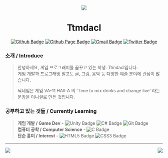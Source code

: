 <div align = center>
    <a href="https://hits.seeyoufarm.com">
        <img src="https://hits.seeyoufarm.com/api/count/incr/badge.svg?url=https%3A%2F%2Fgithub.com%2Fttmdacl%2Fhit-counter&count_bg=%233DC7C8&title_bg=%23555555&icon=&icon_color=%23E7E7E7&title=Hits&edge_flat=true"/>
    </a>
</div>

<h1 align = "center">
    Ttmdacl
</h1>

<div align = center>
    
[![Github Badge](https://img.shields.io/badge/-GitHub-000000?style=for-the-badge&logo=github&logoColor=white)](https://github.com/Ttmdacl) 
[![Github Page Badge](https://img.shields.io/badge/Blog-181717?style=for-the-badge&logo=github&logoColor=white)](https://Ttmdacl.github.io) 
[![Gmail Badge](https://img.shields.io/badge/Gmail-EA4335?style=for-the-badge&logo=gmail&logoColor=white)](mailto:ttmdacl4444@gmail.com) 
[![Twitter Badge](https://img.shields.io/badge/Twitter-1DA1F2?style=for-the-badge&logo=twitter&logoColor=white)](https://twitter.com/Ttmdacl)
</div>

### 소개 / Introduce
> 안녕하세요, 게임 프로그래머를 꿈꾸고 있는 학생. Ttmdacl입니다.  
> 게임 개발과 프로그래밍 말고도 글, 그림, 음악 등 다양한 예술 분야에 관심이 많습니다.
> 
> 닉네임은 게임 VA-11 HAll-A 의 'Time to mix drinks and change live' 라는 문장을 이니셜로 만든 것입니다.

### 공부하고 있는 것들 / Currently Learning
> **게임 개발 / Game Dev** - ![Unity Badge](https://img.shields.io/badge/Unity-000000?style=for-the-badge&logo=unity&logoColor=white) ![C# Badge](https://img.shields.io/badge/C%23-684D95?style=for-the-badge&logo=c-sharp&logoColor=white) ![Git Badge](https://img.shields.io/badge/Git-F05032?style=for-the-badge&logo=git&logoColor=white)    
> **컴퓨터 공학 / Computer Science** - ![C Badge](https://img.shields.io/badge/C-A8B9CC?style=for-the-badge&logo=c&logoColor=white)  
> **단순 흥미 / Interest** - ![HTML5 Badge](https://img.shields.io/badge/HTML5-E34F26?style=for-the-badge&logo=html5&logoColor=white) ![CSS3 Badge](https://img.shields.io/badge/CSS3-1572B6?style=for-the-badge&logo=css3&logoColor=white)  

---

<a href = 'https://solved.ac/mascari4615'>
    <img align='right' src="http://mazassumnida.wtf/api/v2/generate_badge?boj=mascari4615">
</a>
 
<img align='left' src="https://github-readme-stats.vercel.app/api?username=Ttmdacl&hide=issues,contribs&show_icons=true&theme=city_lights"/><br>

<!-- 스타일 참고 : https://zzsza.github.io/development/2020/07/10/make-github-profile-readme/ -->

<!-- 사이트 : https://shields.io/ -->
<!-- 사이트 : https://github.com/anuraghazra/github-readme-stats/blob/master/themes/README.md -->
<!-- 사이트 : https://simpleicons.org/ -->
